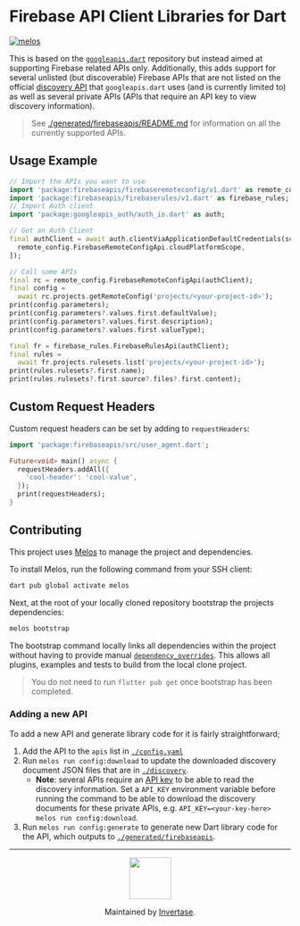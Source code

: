 # Firebase API Client Libraries for Dart

[![melos](https://img.shields.io/badge/maintained%20with-melos-f700ff.svg?style=flat-square)](https://github.com/invertase/melos)

This is based on the [`googleapis.dart`](https://github.com/google/googleapis.dart) repository but instead aimed at supporting Firebase related APIs only. Additionally, this adds support for several unlisted (but discoverable) Firebase APIs that are not listed on the official [discovery API](https://discovery.googleapis.com/discovery/v1/apis) that `googleapis.dart` uses (and is currently limited to) as well as several private APIs (APIs that require an API key to view discovery information).

> See [./generated/firebaseapis/README.md](./generated/firebaseapis/README.md) for information on all the currently supported APIs.

## Usage Example

```dart
// Import the APIs you want to use
import 'package:firebaseapis/firebaseremoteconfig/v1.dart' as remote_config;
import 'package:firebaseapis/firebaserules/v1.dart' as firebase_rules;
// Import Auth client
import 'package:googleapis_auth/auth_io.dart' as auth;

// Get an Auth Client
final authClient = await auth.clientViaApplicationDefaultCredentials(scopes: [
  remote_config.FirebaseRemoteConfigApi.cloudPlatformScope,
]);

// Call some APIs
final rc = remote_config.FirebaseRemoteConfigApi(authClient);
final config =
  await rc.projects.getRemoteConfig('projects/<your-project-id>');
print(config.parameters);
print(config.parameters?.values.first.defaultValue);
print(config.parameters?.values.first.description);
print(config.parameters?.values.first.valueType);

final fr = firebase_rules.FirebaseRulesApi(authClient);
final rules =
  await fr.projects.rulesets.list('projects/<your-project-id>');
print(rules.rulesets?.first.name);
print(rules.rulesets?.first.source?.files?.first.content);
```

## Custom Request Headers

Custom request headers can be set by adding to `requestHeaders`:

```dart
import 'package:firebaseapis/src/user_agent.dart';

Future<void> main() async {
  requestHeaders.addAll({
    'cool-header': 'cool-value',
  });
  print(requestHeaders);
}
```

## Contributing

This project uses [Melos](https://github.com/invertase/melos) to manage the project and dependencies.

To install Melos, run the following command from your SSH client:

```bash
dart pub global activate melos
```

Next, at the root of your locally cloned repository bootstrap the projects dependencies:

```bash
melos bootstrap
```

The bootstrap command locally links all dependencies within the project without having to
provide manual [`dependency_overrides`](https://dart.dev/tools/pub/pubspec). This allows all
plugins, examples and tests to build from the local clone project.

> You do not need to run `flutter pub get` once bootstrap has been completed.

### Adding a new API

To add a new API and generate library code for it is fairly straightforward;

1.  Add the API to the `apis` list in [`./config.yaml`](config.yaml)
2.  Run `melos run config:download` to update the downloaded discovery document JSON files that are in [`./discovery`](discovery).
    - **Note**: several APIs require an [API key](https://cloud.google.com/docs/authentication/api-keys) to be able to read the discovery information. Set a `API_KEY` environment variable before running the command to be able to download the discovery documents for these private APIs, e.g. `API_KEY=<your-key-here> melos run config:download`.
3.  Run `melos run config:generate` to generate new Dart library code for the API, which outputs to [`./generated/firebaseapis`](generated/firebaseapis).

---

<p align="center">
  <a href="https://invertase.io/?utm_source=readme&utm_medium=footer&utm_campaign=firebaseapis">
    <img width="75px" src="https://static.invertase.io/assets/invertase/invertase-rounded-avatar.png">
  </a>
  <p align="center">
    Maintained by <a href="https://invertase.io/?utm_source=readme&utm_medium=footer&utm_campaign=firebaseapis">Invertase</a>.
  </p>
</p>
